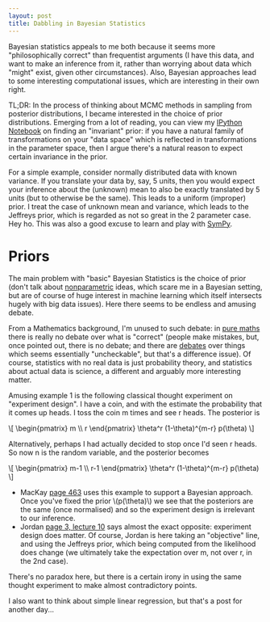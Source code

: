 ```yaml
---
layout: post
title: Dabbling in Bayesian Statistics
---
```


Bayesian statistics appeals to me both because it seems more "philosophically correct" than frequentist arguments (I have this data, and want to make an inference from it, rather than worrying about data which "might" exist, given other circumstances).  Also, Bayesian approaches lead to some interesting computational issues, which are interesting in their own right.

TL;DR: In the process of thinking about MCMC methods in sampling from posterior distributions, I became interested in the choice of prior distributions.  Emerging from a lot of reading, you can view my [IPython Notebook](http://nbviewer.ipython.org/github/MatthewDaws/Python_bits/blob/master/monte_carlo/Priors%20and%20transformations.ipynb) on finding an "invariant" prior: if you have a natural family of transformations on your "data space" which is reflected in transformations in the parameter space, then I argue there's a natural reason to expect certain invariance in the prior.

For a simple example, consider normally distributed data with known variance.  If you translate your data by, say, 5 units, then you would expect your inference about the (unknown) mean to also be exactly translated by 5 units (but to otherwise be the same).  This leads to a uniform (improper) prior.  I treat the case of unknown mean and variance, which leads to the Jeffreys prior, which is regarded as not so great in the 2 parameter case.  Hey ho.  This was also a good excuse to learn and play with [SymPy](http://www.sympy.org/).

<!--more-->

# Priors #

The main problem with "basic" Bayesian Statistics is the choice of prior (don't talk about [nonparametric](https://en.wikipedia.org/wiki/Nonparametric_statistics) ideas, which scare me in a Bayesian setting, but are of course of huge interest in machine learning which itself intersects hugely with big data issues).  Here there seems to be endless and amusing debate.

From a Mathematics background, I'm unused to such debate: in [pure maths](https://en.wikipedia.org/wiki/Pure_mathematics) there is really no debate over what is "correct" (people make mistakes, but, once pointed out, there is no debate; and there are [debates](https://en.wikipedia.org/wiki/Shinichi_Mochizuki) over things which seems essentially "uncheckable", but that's a difference issue).  Of course, statistics with no real data is just probability theory, and statistics about actual data is science, a different and arguably more interesting matter.

Amusing example 1 is the following classical thought experiment on "experiment design".  I have a coin, and with the estimate the probability that it comes up heads.  I toss the coin m times and see r heads.  The posterior is

\\[ \begin{pmatrix} m \\\\ r \end{pmatrix} \theta^r (1-\theta)^{m-r} p(\theta) \\]

Alternatively, perhaps I had actually decided to stop once I'd seen r heads.  So now n is the random variable, and the posterior becomes

\\[ \begin{pmatrix} m-1 \\\\ r-1 \end{pmatrix} \theta^r (1-\theta)^{m-r} p(\theta) \\]

   - MacKay [page 463](http://www.inference.phy.cam.ac.uk/itprnn/book.pdf) uses this example to support a Bayesian approach.  Once you've fixed the prior \\(p(\theta)\\) we see that the posteriors are the same (once normalised) and so the experiment design is irrelevant to our inference.
   - Jordan [page 3, lecture 10](http://www.cs.berkeley.edu/~jordan/courses/260-spring10/lectures/lecture10.pdf) says almost the exact opposite: experiment design does matter.  Of course, Jordan is here taking an "objective" line, and using the Jeffreys prior, which being computed from the likelihood does change (we ultimately take the expectation over m, not over r, in the 2nd case).
   
There's no paradox here, but there is a certain irony in using the same thought experiment to make almost contradictory points.

I also want to think about simple linear regression, but that's a post for another day...
